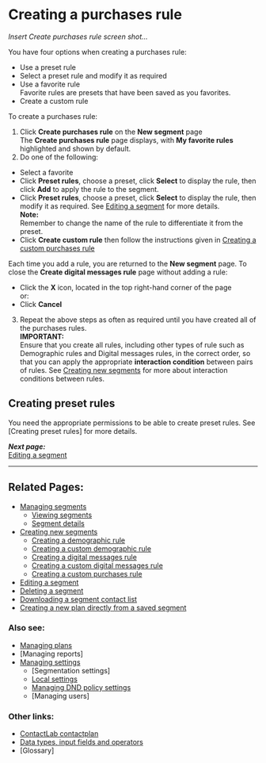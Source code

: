 # Creating a purchases rule

*Insert Create purchases rule screen shot...*  

You have four options when creating a purchases rule:

- Use a preset rule  
- Select a preset rule and modify it as required  
- Use a favorite rule  
  Favorite rules are presets that have been saved as you favorites.
- Create a custom rule  

To create a purchases rule:  

1. Click **Create purchases rule** on the **New segment** page  
  The **Create purchases rule** page displays, with **My favorite rules** highlighted and shown by default.  
2. Do one of the following:  
  - Select a favorite  
  - Click **Preset rules**, choose a preset, click **Select** to display the rule, then click **Add** to apply the rule to the segment.  
  - Click **Preset rules**, choose a preset, click **Select** to display the rule, then modify it as required. See [Editing a segment](EditingSegment.md) for more details.  
  **Note:**  
  Remember to change the name of the rule to differentiate it from the preset.  
  - Click **Create custom rule** then follow the instructions given in [Creating a custom purchases rule](CreatingCustomPurchasesRule.md)  
  
  Each time you add a rule, you are returned to the **New segment** page. To close the **Create digital messages rule** page without adding a rule:
  - Click the **X** icon, located in the top right-hand corner of the page  
   or:  
  - Click **Cancel**  
  
3. Repeat the above steps as often as required until you have created all of the purchases rules.  
  **IMPORTANT:**  
  Ensure that you create all rules, including other types of rule such as Demographic rules and Digital messages rules, in the correct order, so that you can apply the appropriate **interaction condition** between pairs of rules. See [Creating new segments](CreatingNewSegments.md) for more about interaction conditions between rules.  

## Creating preset rules

You need the appropriate permissions to be able to create preset rules. See [Creating preset rules] for more details.  

***Next page:***  
[Editing a segment](EditingSegment.md)  

----------

## Related Pages:  

- [Managing segments](ManagingSegments.md)  
  - [Viewing segments](ViewingSegments.md)  
  - [Segment details](SegmentDetails.md)  
- [Creating new segments](CreatingNewSegments.md)  
  - [Creating a demographic rule](CreatingDemographicRule.md)  
  - [Creating a custom demographic rule](CreatingCustomDemographicRule.md)  
  - [Creating a digital messages rule](CreatingDigitalMessagesRule.md)  
  - [Creating a custom digital messages rule](CreatingCustomDigitalMessagesRule.md)  
  - [Creating a custom purchases rule](CreatingCustomPurchasesRule.md)  
- [Editing a segment](EditingSegment.md)  
- [Deleting a segment](DeletingSegment.md)  
- [Downloading a segment contact list](DownloadingSegmentContactList.md)  
- [Creating a new plan directly from a saved segment](CreatingPlanFromSegment.md)  

### Also see:  

- [Managing plans](ManagingPlans.md)  
- [Managing reports]  
- [Managing settings](ManagingSettings.md)  
  - [Segmentation settings]  
  - [Local settings](LocalSettings.md)  
  - [Managing DND policy settings](ManagingDND.md)  
  - [Managing users]  

### Other links:  

- [ContactLab contactplan](Home.md)  
- [Data types, input fields and operators](InputBoxOperators.md)  
- [Glossary]  
